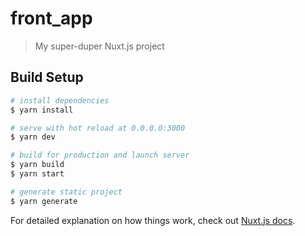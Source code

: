 # front_app

> My super-duper Nuxt.js project

## Build Setup

```bash
# install dependencies
$ yarn install

# serve with hot reload at 0.0.0.0:3000
$ yarn dev

# build for production and launch server
$ yarn build
$ yarn start

# generate static project
$ yarn generate
```

For detailed explanation on how things work, check out [Nuxt.js docs](https://nuxtjs.org).
